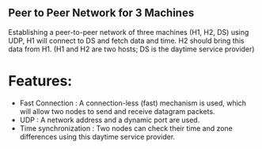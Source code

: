 ## Peer to Peer Network for 3 Machines 
Establishing a peer-to-peer network of three machines (H1, H2, DS) using UDP, H1 will connect to DS and fetch data and time. H2 should bring this data from H1. (H1 and H2 are two  hosts; DS is the daytime service provider)
# Features: 
- Fast Connection : A connection-less (fast) mechanism is used, which will allow two nodes to send and receive datagram packets. 
- UDP : A network address and a dynamic port are used.
- Time synchronization : Two nodes can check their time and zone differences using this daytime service provider.
